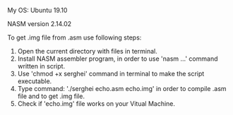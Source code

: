 My OS: Ubuntu 19.10

NASM version 2.14.02

To get .img file from .asm use following steps:
1. Open the current directory with files in terminal.
2. Install NASM assembler program, in order to use 'nasm ...' command written in script.
3. Use 'chmod +x serghei' command in terminal to make the script executable.
4. Type command: './serghei echo.asm echo.img' in order to compile .asm file and to get .img file.
5. Check if 'echo.img' file works on your Vitual Machine.
